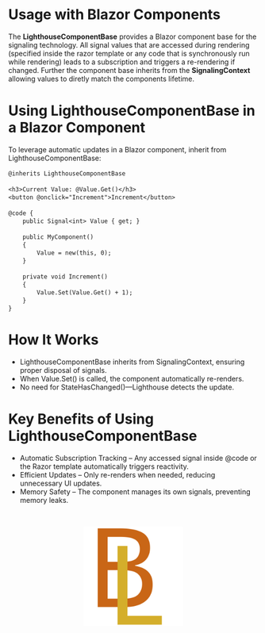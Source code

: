 # Usage with Blazor Components
The **LighthouseComponentBase** provides a Blazor component base for the signaling technology. All signal values that are accessed during rendering (specified inside the razor template or any code that is synchronously run while rendering) leads to a subscription and triggers a re-rendering if changed. Further the component base inherits from the **SignalingContext** allowing values to diretly match the components lifetime.

# Using LighthouseComponentBase in a Blazor Component
To leverage automatic updates in a Blazor component, inherit from LighthouseComponentBase:

```
@inherits LighthouseComponentBase

<h3>Current Value: @Value.Get()</h3>
<button @onclick="Increment">Increment</button>

@code {
    public Signal<int> Value { get; }

    public MyComponent()
    {
        Value = new(this, 0);
    }

    private void Increment()
    {
        Value.Set(Value.Get() + 1);
    }
}
```

# How It Works
- LighthouseComponentBase inherits from SignalingContext, ensuring proper disposal of signals.
- When Value.Set() is called, the component automatically re-renders.
- No need for StateHasChanged()—Lighthouse detects the update.

# Key Benefits of Using LighthouseComponentBase
- Automatic Subscription Tracking – Any accessed signal inside @code or the Razor template automatically triggers reactivity.
- Efficient Updates – Only re-renders when needed, reducing unnecessary UI updates.
- Memory Safety – The component manages its own signals, preventing memory leaks.

<br/>
<p align="center">
    <img src="../img/logo.svg" width="200px" alt="Logo">
</p>